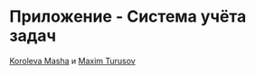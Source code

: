 # Приложение - Система учёта задач
[Koroleva Masha](https://github.com/Masha-Korol) и [Maxim Turusov](https://github.com/TurusovMaxim)

